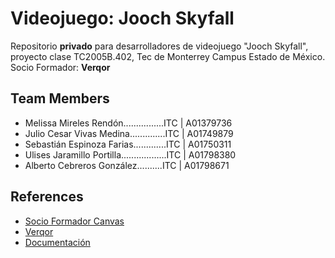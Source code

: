 # Videojuego: Jooch Skyfall

Repositorio **privado** para desarrolladores de videojuego "Jooch Skyfall", proyecto clase TC2005B.402, Tec de Monterrey Campus Estado de México.
Socio Formador: **Verqor**

## Team Members

- Melissa Mireles Rendón................ITC  |  A01379736
- Julio Cesar Vivas Medina..............ITC  |  A01749879
- Sebastián Espinoza Farias.............ITC  |  A01750311
- Ulises Jaramillo Portilla..................ITC  |  A01798380
- Alberto Cebreros González..........ITC  |  A01798671

## References

- [Socio Formador Canvas](https://experiencia21.tec.mx/courses/456138/pages/socio-formador-verqor?module_item_id=27983902)
- [Verqor](https://verqor.com/?utm_term=verqor&utm_campaign=Posicionamiento+verqor+%2B+variaciones+octubre&utm_source=adwords&utm_medium=ppc&hsa_acc=8903577690&hsa_cam=18459260787&hsa_grp=141488877523&hsa_ad=624853596132&hsa_src=g&hsa_tgt=kwd-1795173242079&hsa_kw=verqor&hsa_mt=b&hsa_net=adwords&hsa_ver=3&gad_source=1&gclid=CjwKCAiAi6uvBhADEiwAWiyRdiA9B12rmz04Up0g4OdV41EtUbo6xBlKmn4GEKtdg9mfLeWYlhgYihoCK64QAvD_BwE)
- [Documentación](https://docs.google.com/document/d/1VsZURxVwcGPsjAF-278jOoR4fkbgqmLOoML8jbSpg5s/edit?usp=sharing)
